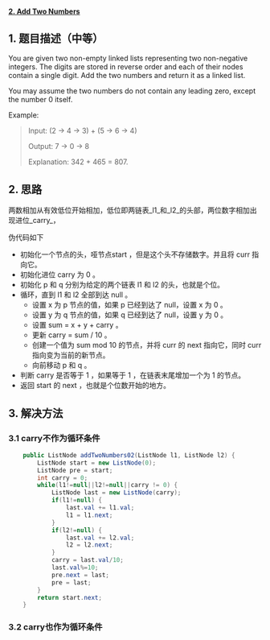 #### [2. Add Two Numbers](https://leetcode-cn.com/problems/add-two-numbers/)

## 1. 题目描述（中等）

You are given two non-empty linked lists representing two non-negative integers. The digits are stored in reverse order and each of their nodes contain a single digit. Add the two numbers and return it as a linked list.

You may assume the two numbers do not contain any leading zero, except the number 0 itself.

Example:

> Input: \(2 -&gt; 4 -&gt; 3\) + \(5 -&gt; 6 -&gt; 4\)
>
> Output: 7 -&gt; 0 -&gt; 8
>
> Explanation: 342 + 465 = 807.

## 2. 思路

两数相加从有效低位开始相加，低位即两链表_l1_和_l2_的头部，两位数字相加出现进位_carry_，

伪代码如下

* 初始化一个节点的头，哑节点start ，但是这个头不存储数字。并且将 curr 指向它。
* 初始化进位 carry 为 0 。
* 初始化 p 和 q 分别为给定的两个链表 l1 和 l2 的头，也就是个位。
* 循环，直到 l1 和 l2 全部到达 null 。
  * 设置 x 为 p 节点的值，如果 p 已经到达了 null，设置 x 为 0 。
  * 设置 y 为 q 节点的值，如果 q 已经到达了 null，设置 y 为 0 。
  * 设置 sum = x + y + carry 。
  * 更新 carry = sum / 10 。
  * 创建一个值为 sum mod 10 的节点，并将 curr 的 next 指向它，同时 curr 指向变为当前的新节点。
  * 向前移动 p 和 q 。
* 判断 carry 是否等于 1 ，如果等于 1 ，在链表末尾增加一个为 1 的节点。
* 返回 start 的 next ，也就是个位数开始的地方。

## 3. 解决方法

### 3.1 carry不作为循环条件

```java
    public ListNode addTwoNumbers02(ListNode l1, ListNode l2) {
        ListNode start = new ListNode(0);
        ListNode pre = start;
        int carry = 0;
        while(l1!=null||l2!=null||carry != 0) {
            ListNode last = new ListNode(carry);
            if(l1!=null) {
                last.val += l1.val;
                l1 = l1.next;
            }
            if(l2!=null) {
                last.val += l2.val;
                l2 = l2.next;
            }
            carry = last.val/10;
            last.val%=10;
            pre.next = last;
            pre = last;
        }
        return start.next;
    }
```

### 3.2 carry也作为循环条件



